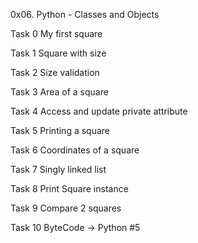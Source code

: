 0x06. Python - Classes and Objects


Task 0 My first square


Task 1 Square with size


Task 2 Size validation


Task 3 Area of a square


Task 4 Access and update private attribute


Task 5 Printing a square


Task 6 Coordinates of a square


Task 7 Singly linked list


Task 8 Print Square instance


Task 9  Compare 2 squares


Task 10 ByteCode -> Python #5
